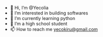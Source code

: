 - 👋 Hi, I’m @Yecolia
- 👀 I’m interested in building softwares
- 🌱 I’m currently learning python
- 📌 I’m a high school student
- 📫 How to reach me yecokiru@gmail.com

<!---
Yecolia/Yecolia is a ✨ special ✨ repository because its `README.md` (this file) appears on your GitHub profile.
You can click the Preview link to take a look at your changes.
--->
